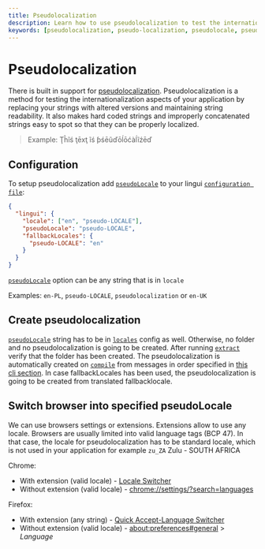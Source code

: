 ```yaml
---
title: Pseudolocalization
description: Learn how to use pseudolocalization to test the internationalization aspects of your application with Lingui.
keywords: [pseudolocalization, pseudo-localization, pseudolocale, pseudo-locale, i18n, l10n, testing, locale]
---
```


# Pseudolocalization

There is built in support for [pseudolocalization](https://en.wikipedia.org/wiki/Pseudolocalization). Pseudolocalization is a method for testing the internationalization aspects of your application by replacing your strings with altered versions and maintaining string readability. It also makes hard coded strings and improperly concatenated strings easy to spot so that they can be properly localized.

> Example: Ţĥĩś ţēxţ ĩś ƥśēũďōĺōćàĺĩźēď

## Configuration

To setup pseudolocalization add [`pseudoLocale`](/docs/ref/conf.md#pseudolocale) to your lingui [`configuration file`](/docs/ref/conf.md):

```json
{
  "lingui": {
    "locale": ["en", "pseudo-LOCALE"],
    "pseudoLocale": "pseudo-LOCALE",
    "fallbackLocales": {
      "pseudo-LOCALE": "en"
    }
  }
}
```

[`pseudoLocale`](/docs/ref/conf.md#pseudolocale) option can be any string that is in `locale`

Examples: `en-PL`, `pseudo-LOCALE`, `pseudolocalization` or `en-UK`

## Create pseudolocalization

[`pseudoLocale`](/docs/ref/conf.md#pseudolocale) string has to be in [`locales`](/docs/ref/conf.md#locales) config as well. Otherwise, no folder and no pseudolocalization is going to be created. After running [`extract`](/docs/ref/cli.md#extract) verify that the folder has been created. The pseudolocalization is automatically created on [`compile`](/docs/ref/cli.md#compile) from messages in order specified in [this cli section](/docs/tutorials/cli.md#preparing-catalogs-for-production). In case fallbackLocales has been used, the pseudolocalization is going to be created from translated fallbacklocale.

## Switch browser into specified pseudoLocale

We can use browsers settings or extensions. Extensions allow to use any locale. Browsers are usually limited into valid language tags (BCP 47). In that case, the locale for pseudolocalization has to be standard locale, which is not used in your application for example `zu_ZA` Zulu - SOUTH AFRICA

Chrome:

- With extension (valid locale) - [Locale Switcher](https://chrome.google.com/webstore/detail/locale-switcher/kngfjpghaokedippaapkfihdlmmlafcc)
- Without extension (valid locale) - [chrome://settings/?search=languages](chrome://settings/?search=languages)

Firefox:

- With extension (any string) - [Quick Accept-Language Switcher](https://addons.mozilla.org/en-GB/firefox/addon/quick-accept-language-switc/?src=search)
- Without extension (valid locale) - [about:preferences#general](about:preferences#general) > _Language_
